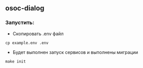 ## osoc-dialog
### Запустить:
* Скопировать .env файл
```shell
cp example.env .env
```
* Будет выполнен запуск сервисов и выполнены миграции
```shell
make init
```
